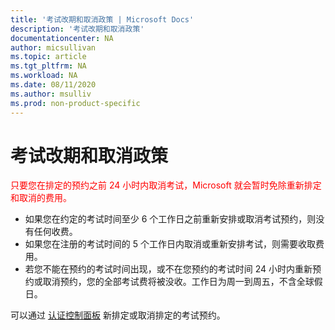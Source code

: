 ```yaml
---
title: '考试改期和取消政策 | Microsoft Docs'
description: '考试改期和取消政策' 
documentationcenter: NA 
author: micsullivan
ms.topic: article
ms.tgt_pltfrm: NA
ms.workload: NA
ms.date: 08/11/2020
ms.author: msulliv
ms.prod: non-product-specific
---
```

# 考试改期和取消政策

<div><font color='red'>只要您在排定的预约之前 24 小时内取消考试，Microsoft 就会暂时免除重新排定和取消的费用。</font></div>

- 如果您在约定的考试时间至少 6 个工作日之前重新安排或取消考试预约，则没有任何收费。
- 如果您在注册的考试时间的 5 个工作日内取消或重新安排考试，则需要收取费用。
- 若您不能在预约的考试时间出现，或不在您预约的考试时间 24 小时内重新预约或取消预约，您的全部考试费将被没收。工作日为周一到周五，不含全球假日。

可以通过 [认证控制面板](https://aka.ms/certdashboard) 新排定或取消排定的考试预约。
